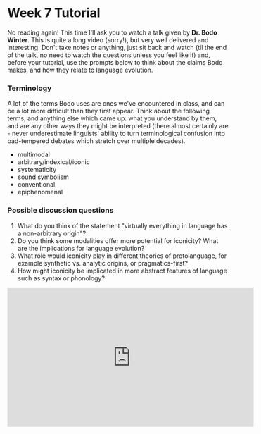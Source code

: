 # Week 7 Tutorial

No reading again! This time I'll ask you to watch a talk given by **Dr. Bodo Winter**. This is quite a long video (sorry!), but very well delivered and interesting. Don't take notes or anything, just sit back and watch (til the end of the talk, no need to watch the questions unless you feel like it) and, before your tutorial, use the prompts below to think about the claims Bodo makes, and how they relate to language evolution.

### Terminology
A lot of the terms Bodo uses are ones we've encountered in class, and can be a lot more difficult than they first appear. Think about the following terms, and anything else which came up: what you understand by them, and are any other ways they might be interpreted (there almost certainly are - never underestimate linguists' ability to turn terminological confusion into bad-tempered debates which stretch over multiple decades).
  * multimodal
  * arbitrary/indexical/iconic
  * systematicity
  * sound symbolism
  * conventional
  * epiphenomenal



### Possible discussion questions
  1. What do you think of the statement "virtually everything in language has a non-arbitrary origin"?
  2. Do you think some modalities offer more potential for iconicity? What are the implications for language evolution?
  3. What role would iconicity play in different theories of protolanguage, for example synthetic vs. analytic origins, or pragmatics-first?
  4. How might iconicity be implicated in more abstract features of language such as syntax or phonology?

<iframe width="560" height="315" 
src="https://www.youtube.com/embed/R1ETw21oCGE?start=253" 
frameborder="0" 
allow="accelerometer; autoplay; encrypted-media; gyroscope; picture-in-picture" 
allowfullscreen></iframe>


